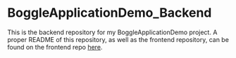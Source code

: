 # BoggleApplicationDemo_Backend

This is the backend repository for my BoggleApplicationDemo project. A proper README of this repository, as well as the frontend repository, can be found on the frontend repo [here](https://github.com/Aledax/BoggleApplicationDemo_Frontend).
